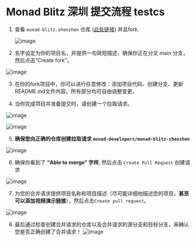 # Monad Blitz 深圳 提交流程 testcs

1. 查看 `monad-blitz-shenzhen` 仓库 ([此处链接](https://github.com/monad-developers/monad-blitz-shenzhen)) 并且fork.

    ![image](https://github.com/user-attachments/assets/cbfb7954-18a4-4041-822a-3785adaded8e)

    
2. 名字设定为你的项目名，并提供一句简短描述，确保你正在分叉 main 分支，然后点击“Create fork”。
    
![image](https://github.com/user-attachments/assets/435f6c94-3ce3-4778-b71c-6073fe793c5c)

    
3. 在你的fork项目中，你可以进行任意修改：添加项目代码、创建分支、更新README.md文件内容，所有部分均可自由调整变更。

4. 当你完成项目并准备提交时，请创建一个拉取请求。
    
![image](https://github.com/user-attachments/assets/e0319914-4610-4d30-af30-54db04003ec9)

    
![image](https://github.com/user-attachments/assets/a514d935-5e43-4ba0-8da8-251aefb3a5ed)

    

5. **确保您向正确的仓库创建拉取请求 `monad-developers/monad-blitz-shenzhen`**
    
![image](https://github.com/user-attachments/assets/68702e75-de4d-40b9-9bd4-a2dfe5f2925b)

    
6. 确保你看到了 **“Able to merge” 字样**, 然后点击 `Create Pull Request` 创建请求
    
![image](https://github.com/user-attachments/assets/0b06f6ce-443e-48de-8e63-7a701a6a77ed)

    
7. 为您的合并请求提供项目名称和项目描述（尽可能详细地描述您的项目，**甚至可以添加视频演示链接**），然后点击`Create pull request`。
    
![image](https://github.com/user-attachments/assets/58f58822-7c1a-4ddf-975d-70c955ce549d)

    
8. 最后通过检查创建合并请求的仓库以及合并请求的源分支和目标分支，来确认您是否正确创建了合并请求！
 ![image](https://github.com/user-attachments/assets/f507b069-82ae-4cbd-a864-f16ec4449d8d)
